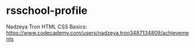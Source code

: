 # rsschool-profile
Nadzeya Tron
HTML CSS Basics: https://www.codecademy.com/users/nadzeya.tron3487134809/achievements
